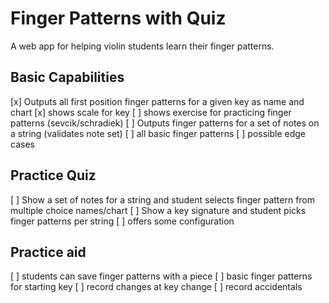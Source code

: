 # Finger Patterns with Quiz

A web app for helping violin students learn their finger patterns.


## Basic Capabilities

[x] Outputs all first position finger patterns for a given key as name and chart
        [x] shows scale for key
        [ ] shows exercise for practicing finger patterns (sevcik/schradiek)
[ ] Outputs finger patterns for a set of notes on a string (validates note set)
        [ ] all basic finger patterns
        [ ] possible edge cases


## Practice Quiz

[ ] Show a set of notes for a string and student selects finger pattern from multiple choice names/chart
[ ] Show a key signature and student picks finger patterns per string
[ ] offers some configuration

## Practice aid

[ ] students can save finger patterns with a piece
        [ ] basic finger patterns for starting key
        [ ] record changes at key change
        [ ] record accidentals

